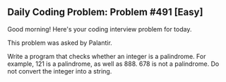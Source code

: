 ## Daily Coding Problem: Problem #491 [Easy]

Good morning! Here's your coding interview problem for today.

This problem was asked by Palantir.

Write a program that checks whether an integer is a palindrome. For example, 121 is a palindrome, as well as 888. 678 is not a palindrome. Do not convert the integer into a string.

